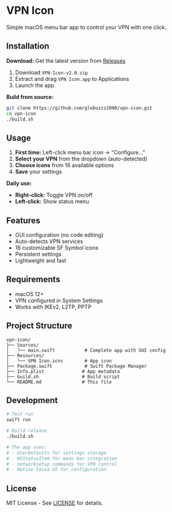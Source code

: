 # VPN Icon

Simple macOS menu bar app to control your VPN with one click.

## Installation

**Download:** Get the latest version from [Releases](../../releases)

1. Download `VPN-Icon-v2.0.zip`
2. Extract and drag `VPN Icon.app` to Applications
3. Launch the app

**Build from source:**
```bash
git clone https://github.com/globuzzz2000/vpn-icon.git
cd vpn-icon
./build.sh
```

## Usage

1. **First time:** Left-click menu bar icon → "Configure..."
2. **Select your VPN** from the dropdown (auto-detected)
3. **Choose icons** from 16 available options
4. **Save** your settings

**Daily use:**
- **Right-click:** Toggle VPN on/off
- **Left-click:** Show status menu

## Features

- GUI configuration (no code editing)
- Auto-detects VPN services
- 16 customizable SF Symbol icons
- Persistent settings
- Lightweight and fast

## Requirements

- macOS 12+
- VPN configured in System Settings
- Works with IKEv2, L2TP, PPTP

## Project Structure

```
vpn-icon/
├── Sources/
│   └── main.swift           # Complete app with GUI config
├── Resources/
│   └── VPN Icon.icns        # App icon
├── Package.swift            # Swift Package Manager
├── Info.plist              # App metadata
├── build.sh                # Build script
└── README.md               # This file
```

## Development

```bash
# Test run
swift run

# Build release
./build.sh

# The app uses:
# - UserDefaults for settings storage
# - NSStatusItem for menu bar integration
# - networksetup commands for VPN control
# - Native Cocoa UI for configuration
```

## License

MIT License - See [LICENSE](LICENSE) for details.